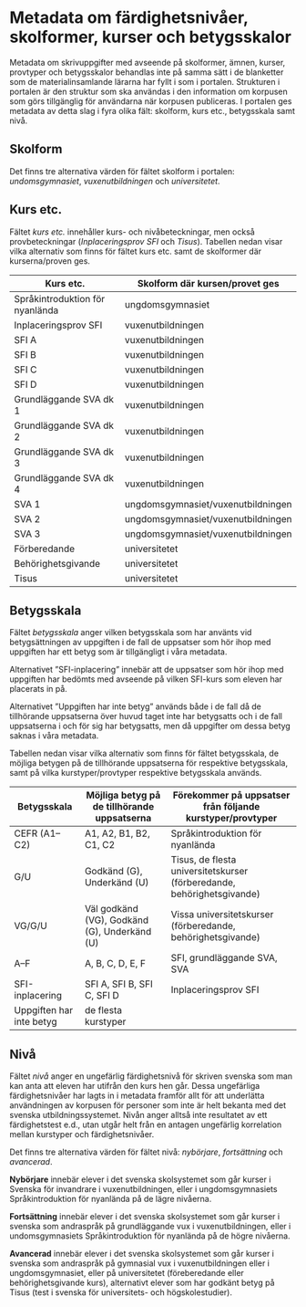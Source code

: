 # Metadata om färdighetsnivåer, skolformer, kurser och betygsskalor
Metadata om skrivuppgifter med avseende på skolformer, ämnen, kurser, provtyper och betygsskalor behandlas inte på samma sätt i de blanketter som de materialinsamlande lärarna har fyllt i som i portalen. Strukturen i portalen är den struktur som ska användas i den information om korpusen som görs tillgänglig för användarna när korpusen publiceras.
I portalen ges metadata av detta slag i fyra olika fält: skolform, kurs etc., betygsskala samt nivå.
## Skolform
Det finns tre alternativa värden för fältet skolform i portalen: *undomsgymnasiet*, *vuxenutbildningen* och *universitetet*.
## Kurs etc.
Fältet *kurs etc.* innehåller kurs- och nivåbeteckningar, men också provbeteckningar (*Inplaceringsprov SFI* och *Tisus*). Tabellen nedan visar vilka alternativ som finns för fältet kurs etc. samt de skolformer där kurserna/proven ges.

Kurs etc. | Skolform där kursen/provet ges
--------- | ------------------------------
Språkintroduktion för nyanlända | ungdomsgymnasiet
Inplaceringsprov SFI | vuxenutbildningen
SFI A	| vuxenutbildningen
SFI B	| vuxenutbildningen
SFI C	| vuxenutbildningen
SFI D	| vuxenutbildningen
Grundläggande SVA dk 1	| vuxenutbildningen
Grundläggande SVA dk 2	| vuxenutbildningen
Grundläggande SVA dk 3	| vuxenutbildningen
Grundläggande SVA dk 4	| vuxenutbildningen
SVA 1	| ungdomsgymnasiet/vuxenutbildningen
SVA 2	| ungdomsgymnasiet/vuxenutbildningen
SVA 3	| ungdomsgymnasiet/vuxenutbildningen
Förberedande | universitetet
Behörighetsgivande	| universitetet
Tisus	| universitetet

## Betygsskala
Fältet *betygsskala* anger vilken betygsskala som har använts vid betygsättningen av uppgiften i de fall de uppsatser som hör ihop med uppgiften har ett betyg som är tillgängligt i våra metadata.

Alternativet ”SFI-inplacering” innebär att de uppsatser som hör ihop med uppgiften har bedömts med avseende på vilken SFI-kurs som eleven har placerats in på.

Alternativet ”Uppgiften har inte betyg” används både i de fall då de tillhörande uppsatserna över huvud taget inte har betygsatts och i de fall uppsatserna i och för sig har betygsatts, men då uppgifter om dessa betyg saknas i våra metadata.

Tabellen nedan visar vilka alternativ som finns för fältet betygsskala, de möjliga betygen på de tillhörande uppsatserna för respektive betygsskala, samt på vilka kurstyper/provtyper respektive betygsskala används.

Betygsskala |	Möjliga betyg på de tillhörande uppsatserna |	Förekommer på uppsatser från följande kurstyper/provtyper
---|---|---
CEFR (A1–C2) | A1, A2, B1, B2, C1, C2	| Språkintroduktion för nyanlända
G/U |	Godkänd (G), Underkänd (U) |Tisus, de flesta universitetskurser (förberedande, behörighetsgivande)
VG/G/U | Väl godkänd (VG), Godkänd (G), Underkänd (U) | Vissa universitetskurser (förberedande, behörighetsgivande)
A–F	| A, B, C, D, E, F |SFI, grundläggande SVA, SVA
SFI-inplacering	| SFI A, SFI B, SFI C, SFI D | Inplaceringsprov SFI
Uppgiften har inte betyg |	de flesta kurstyper

## Nivå
Fältet *nivå* anger en ungefärlig färdighetsnivå för skriven svenska som man kan anta att eleven har utifrån den kurs hen går. Dessa ungefärliga färdighetsnivåer har lagts in i metadata framför allt för att underlätta användningen av korpusen för personer som inte är helt bekanta med det svenska utbildningssystemet. Nivån anger alltså inte resultatet av ett färdighetstest e.d., utan utgår helt från en antagen ungefärlig korrelation mellan kurstyper och färdighetsnivåer.

Det finns tre alternativa värden för fältet nivå: *nybörjare*, *fortsättning* och *avancerad*.

**Nybörjare** innebär elever i det svenska skolsystemet som går kurser i Svenska för invandrare i vuxenutbildningen, eller i ungdomsgymnasiets Språkintroduktion för nyanlända på de lägre nivåerna.

**Fortsättning** innebär elever i det svenska skolsystemet som går kurser i svenska som andraspråk på grundläggande vux i vuxenutbildningen, eller i undomsgymnasiets Språkintroduktion för nyanlända på de högre nivåerna.

**Avancerad** innebär elever i det svenska skolsystemet som går kurser i svenska som andraspråk på gymnasial vux i vuxenutbildningen eller i ungdomsgymnasiet, eller på universitetet (föreberedande eller behörighetsgivande kurs), alternativt elever som har godkänt betyg på Tisus (test i svenska för universitets- och högskolestudier).
